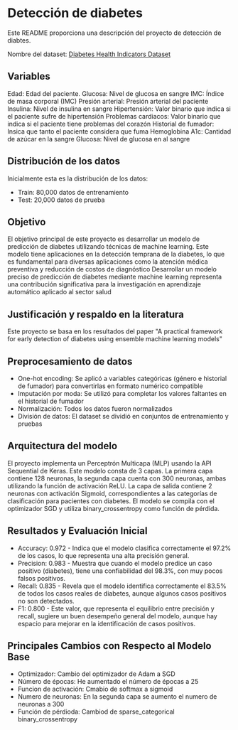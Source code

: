 # Detección de diabetes 

Este README proporciona una descripción del proyecto de detección de diabtes.

Nombre del dataset: [Diabetes Health Indicators Dataset](https://www.kaggle.com/datasets/iammustafatz/diabetes-prediction-dataset)

## Variables
Edad: Edad del paciente.
Glucosa: Nivel de glucosa en sangre
IMC: Índice de masa corporal (IMC)
Presión arterial: Presión arterial del paciente 
Insulina: Nivel de insulina en sangre
Hipertensión: Valor binario que indica si el paciente sufre de hipertensión
Problemas cardiacos: Valor binario que indica si el paciente tiene problemas del corazón
Historial de fumador: Insica que tanto el paciente considera que fuma
Hemoglobina A1c: Cantidad de azúcar en la sangre
Glucosa: Nivel de glucosa en al sangre

## Distribución de los datos

Inicialmente esta es la distribución de los datos:
* Train: 80,000 datos de entrenamiento
* Test: 20,000 datos de prueba


## Objetivo
El objetivo principal de este proyecto es desarrollar un modelo de predicción de diabetes utilizando técnicas de machine learning. Este modelo tiene aplicaciones en la detección temprana de la diabetes, lo que es fundamental para diversas aplicaciones como la atención médica preventiva y reducción de costos de diagnóstico
Desarrollar un modelo preciso de predicción de diabetes mediante machine learning representa una contribución significativa para la investigación en aprendizaje automático aplicado al sector salud

## Justificación y respaldo en la literatura
Este proyecto se basa en los resultados del paper "A practical framework for early detection of diabetes using ensemble machine learning models"

## Preprocesamiento de datos
* One-hot encoding: Se aplicó a variables categóricas (género e historial de fumador) para convertirlas en formato numérico compatible
* Imputación por moda: Se utilizó para completar los valores faltantes en el historial de fumador
* Normalización: Todos los datos fueron normalizados 
* División de datos: El dataset se dividió en conjuntos de entrenamiento y pruebas
  
## Arquitectura del modelo
El proyecto implementa un Perceptrón Multicapa (MLP) usando la API Sequential de Keras. Este modelo consta de 3 capas. La primera capa contiene 128 neuronas, la segunda capa cuenta con 300 neuronas, ambas utilizando la función de activación ReLU. La capa de salida contiene 2 neuronas con activación Sigmoid, correspondientes a las categorías de clasificación para pacientes con diabetes.
El modelo se compila con el optimizador SGD y utiliza binary_crossentropy como función de pérdida.

## Resultados y Evaluación Inicial
* Accuracy: 0.972 - Indica que el modelo clasifica correctamente el 97.2% de los casos, lo que representa una alta precisión general.
* Precision: 0.983 - Muestra que cuando el modelo predice un caso positivo (diabetes), tiene una confiabilidad del 98.3%, con muy pocos falsos positivos.
* Recall: 0.835 - Revela que el modelo identifica correctamente el 83.5% de todos los casos reales de diabetes, aunque algunos casos positivos no son detectados.
* F1: 0.800 - Este valor, que representa el equilibrio entre precisión y recall, sugiere un buen desempeño general del modelo, aunque hay espacio para mejorar en la identificación de casos positivos.

## Principales Cambios con Respecto al Modelo Base 
* Optimizador: Cambio del optimizador de Adam a SGD
* Número de épocas: He aumentado el número de épocas a 25
* Funcion de activación: Cmabio de softmax a sigmoid
* Numero de neuronas: En la segunda capa se aumento el numero de neuronas a 300
* Función de pérdioda: Cambiod de sparse_categorical binary_crossentropy

